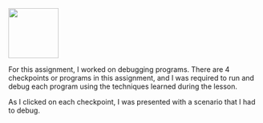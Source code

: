 <img src="https://user-images.githubusercontent.com/77303061/185211392-1e7eb0f4-5189-46c3-8356-42da67f5dc23.png" width="100px" height="100px"/>


For this assignment, I worked on debugging programs. There are 4 checkpoints or programs in this assignment, and I was required to run and debug each program using the techniques learned during the lesson. 

As I clicked on each checkpoint, I was presented with a scenario that I had to debug.
